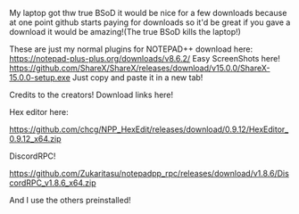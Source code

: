 My laptop got thw true BSoD it would be nice for a few downloads because at one point github starts paying for downloads so it'd be great if you gave a download it would be amazing!(The true BSoD kills the laptop!)

These are just my normal plugins for NOTEPAD++ download here:
https://notepad-plus-plus.org/downloads/v8.6.2/
Easy ScreenShots here!
https://github.com/ShareX/ShareX/releases/download/v15.0.0/ShareX-15.0.0-setup.exe
Just copy and paste it in a new tab!

Credits to the creators!
Download links here!

Hex editor here:

https://github.com/chcg/NPP_HexEdit/releases/download/0.9.12/HexEditor_0.9.12_x64.zip

DiscordRPC!

https://github.com/Zukaritasu/notepadpp_rpc/releases/download/v1.8.6/DiscordRPC_v1.8.6_x64.zip

And I use the others preinstalled!
